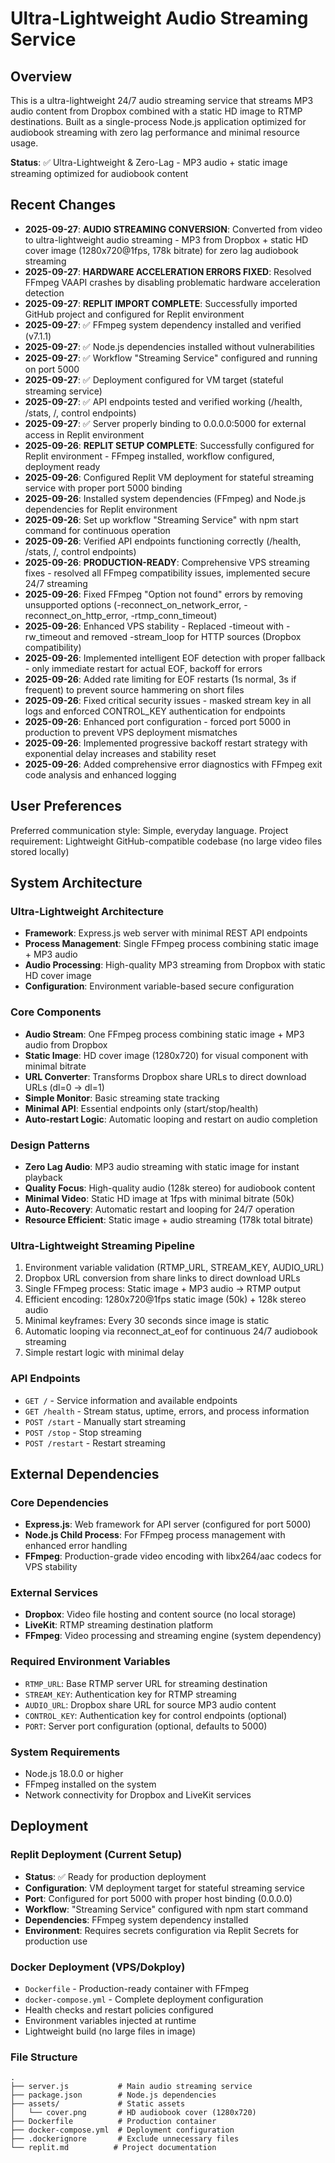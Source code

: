 # Ultra-Lightweight Audio Streaming Service

## Overview

This is a ultra-lightweight 24/7 audio streaming service that streams MP3 audio content from Dropbox combined with a static HD image to RTMP destinations. Built as a single-process Node.js application optimized for audiobook streaming with zero lag performance and minimal resource usage.

**Status**: ✅ Ultra-Lightweight & Zero-Lag - MP3 audio + static image streaming optimized for audiobook content

## Recent Changes

- **2025-09-27**: **AUDIO STREAMING CONVERSION**: Converted from video to ultra-lightweight audio streaming - MP3 from Dropbox + static HD cover image (1280x720@1fps, 178k bitrate) for zero lag audiobook streaming
- **2025-09-27**: **HARDWARE ACCELERATION ERRORS FIXED**: Resolved FFmpeg VAAPI crashes by disabling problematic hardware acceleration detection
- **2025-09-27**: **REPLIT IMPORT COMPLETE**: Successfully imported GitHub project and configured for Replit environment
- **2025-09-27**: ✅ FFmpeg system dependency installed and verified (v7.1.1)
- **2025-09-27**: ✅ Node.js dependencies installed without vulnerabilities 
- **2025-09-27**: ✅ Workflow "Streaming Service" configured and running on port 5000
- **2025-09-27**: ✅ Deployment configured for VM target (stateful streaming service)
- **2025-09-27**: ✅ API endpoints tested and verified working (/health, /stats, /, control endpoints)
- **2025-09-27**: ✅ Server properly binding to 0.0.0.0:5000 for external access in Replit environment
- **2025-09-26**: **REPLIT SETUP COMPLETE**: Successfully configured for Replit environment - FFmpeg installed, workflow configured, deployment ready
- **2025-09-26**: Configured Replit VM deployment for stateful streaming service with proper port 5000 binding
- **2025-09-26**: Installed system dependencies (FFmpeg) and Node.js dependencies for Replit environment
- **2025-09-26**: Set up workflow "Streaming Service" with npm start command for continuous operation
- **2025-09-26**: Verified API endpoints functioning correctly (/health, /stats, /, control endpoints)
- **2025-09-26**: **PRODUCTION-READY**: Comprehensive VPS streaming fixes - resolved all FFmpeg compatibility issues, implemented secure 24/7 streaming
- **2025-09-26**: Fixed FFmpeg "Option not found" errors by removing unsupported options (-reconnect_on_network_error, -reconnect_on_http_error, -rtmp_conn_timeout)
- **2025-09-26**: Enhanced VPS stability - Replaced -timeout with -rw_timeout and removed -stream_loop for HTTP sources (Dropbox compatibility)
- **2025-09-26**: Implemented intelligent EOF detection with proper fallback - only immediate restart for actual EOF, backoff for errors
- **2025-09-26**: Added rate limiting for EOF restarts (1s normal, 3s if frequent) to prevent source hammering on short files
- **2025-09-26**: Fixed critical security issues - masked stream key in all logs and enforced CONTROL_KEY authentication for endpoints
- **2025-09-26**: Enhanced port configuration - forced port 5000 in production to prevent VPS deployment mismatches
- **2025-09-26**: Implemented progressive backoff restart strategy with exponential delay increases and stability reset
- **2025-09-26**: Added comprehensive error diagnostics with FFmpeg exit code analysis and enhanced logging

## User Preferences

Preferred communication style: Simple, everyday language.
Project requirement: Lightweight GitHub-compatible codebase (no large video files stored locally)

## System Architecture

### Ultra-Lightweight Architecture
- **Framework**: Express.js web server with minimal REST API endpoints
- **Process Management**: Single FFmpeg process combining static image + MP3 audio
- **Audio Processing**: High-quality MP3 streaming from Dropbox with static HD cover image
- **Configuration**: Environment variable-based secure configuration

### Core Components
- **Audio Stream**: One FFmpeg process combining static image + MP3 audio from Dropbox
- **Static Image**: HD cover image (1280x720) for visual component with minimal bitrate
- **URL Converter**: Transforms Dropbox share URLs to direct download URLs (dl=0 → dl=1)  
- **Simple Monitor**: Basic streaming state tracking
- **Minimal API**: Essential endpoints only (start/stop/health)
- **Auto-restart Logic**: Automatic looping and restart on audio completion

### Design Patterns
- **Zero Lag Audio**: MP3 audio streaming with static image for instant playback
- **Quality Focus**: High-quality audio (128k stereo) for audiobook content
- **Minimal Video**: Static HD image at 1fps with minimal bitrate (50k)
- **Auto-Recovery**: Automatic restart and looping for 24/7 operation
- **Resource Efficient**: Static image + audio streaming (178k total bitrate)

### Ultra-Lightweight Streaming Pipeline
1. Environment variable validation (RTMP_URL, STREAM_KEY, AUDIO_URL)
2. Dropbox URL conversion from share links to direct download URLs  
3. Single FFmpeg process: Static image + MP3 audio → RTMP output
4. Efficient encoding: 1280x720@1fps static image (50k) + 128k stereo audio
5. Minimal keyframes: Every 30 seconds since image is static
6. Automatic looping via reconnect_at_eof for continuous 24/7 audiobook streaming
7. Simple restart logic with minimal delay

### API Endpoints
- `GET /` - Service information and available endpoints
- `GET /health` - Stream status, uptime, errors, and process information
- `POST /start` - Manually start streaming
- `POST /stop` - Stop streaming
- `POST /restart` - Restart streaming

## External Dependencies

### Core Dependencies
- **Express.js**: Web framework for API server (configured for port 5000)
- **Node.js Child Process**: For FFmpeg process management with enhanced error handling
- **FFmpeg**: Production-grade video encoding with libx264/aac codecs for VPS stability

### External Services
- **Dropbox**: Video file hosting and content source (no local storage)
- **LiveKit**: RTMP streaming destination platform
- **FFmpeg**: Video processing and streaming engine (system dependency)

### Required Environment Variables
- `RTMP_URL`: Base RTMP server URL for streaming destination
- `STREAM_KEY`: Authentication key for RTMP streaming
- `AUDIO_URL`: Dropbox share URL for source MP3 audio content
- `CONTROL_KEY`: Authentication key for control endpoints (optional)
- `PORT`: Server port configuration (optional, defaults to 5000)

### System Requirements
- Node.js 18.0.0 or higher
- FFmpeg installed on the system
- Network connectivity for Dropbox and LiveKit services

## Deployment

### Replit Deployment (Current Setup)
- **Status**: ✅ Ready for production deployment
- **Configuration**: VM deployment target for stateful streaming service
- **Port**: Configured for port 5000 with proper host binding (0.0.0.0)
- **Workflow**: "Streaming Service" configured with npm start command
- **Dependencies**: FFmpeg system dependency installed
- **Environment**: Requires secrets configuration via Replit Secrets for production use

### Docker Deployment (VPS/Dokploy)
- `Dockerfile` - Production-ready container with FFmpeg
- `docker-compose.yml` - Complete deployment configuration
- Health checks and restart policies configured
- Environment variables injected at runtime
- Lightweight build (no large files in image)

### File Structure
```
.
├── server.js           # Main audio streaming service
├── package.json        # Node.js dependencies  
├── assets/             # Static assets
│   └── cover.png       # HD audiobook cover (1280x720)
├── Dockerfile          # Production container
├── docker-compose.yml  # Deployment configuration
├── .dockerignore       # Exclude unnecessary files
└── replit.md          # Project documentation
```